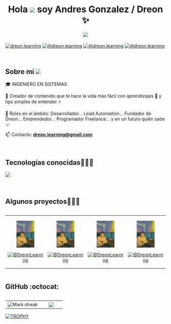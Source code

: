 <h1 align="center">Hola <img src="https://media.giphy.com/media/hvRJCLFzcasrR4ia7z/giphy.gif" width="35">  soy Andres Gonzalez / Dreon ✨ </h1> 

<p align="center">
  <p align="center">
  <picture>
    <img 
      src="https://readme-typing-svg.herokuapp.com?&font=IBM+Plex+Sans&color=62BF71&size=25&lines=Welcome+to+my+GitHub+Profile!+;I'm+a+Full+Stack+developer;And+Automation+Testing;I'm+a+competitive+programmer;I'm+a+Content+Creator+in+Training" 
      style="pointer-events:none;" />
  </picture>
</p>

<p align="left">
<a href="https://linkedin.com/in/andresgonzalez-dreon" target="blank"><img align="center" src="https://img.shields.io/badge/LinkedIn-0077B5?style=for-the-badge&logo=linkedin&logoColor=white" alt="dreon.learning"/></a>
<a href="https://www.tiktok.com/@dreon.learning" target="blank"><img align="center" src="https://img.shields.io/badge/TikTok-000000?style=for-the-badge&logo=tiktok&logoColor=white" alt="@dreon.learning" /></a>
<a href = "mailto:dreon.learning@gmail.com" target="blank"><img align="center" src="https://img.shields.io/badge/Gmail-D14836?style=for-the-badge&logo=gmail&logoColor=white" alt="@dreon.learning"  /></a>
<a href = "https://www.instagram.com/dreon.learning/" target="blank"><img align="center" src="https://img.shields.io/badge/Instagram-E4405F?style=for-the-badge&logo=instagram&logoColor=white" alt="@dreon.learning"  /></a>
  </p>
<br>
<h2>Sobre mi <img src = "https://github.com/7oSkaaa/7oSkaaa/blob/main/Images/about_me.gif?raw=true" width = 50px></h2>
<!--Intro start-->

<p align="left">
🎓 INGENIERO EN SISTEMAS

🎥 Creador de contenido que te hace la vida más fácil con aprendizajes 🚀 y tips simples de entender ⚡

📝 Roles en el ámbito: Desarrollador... Lead Automation... Fundador de Dreon... Emprendedor... Programador Freelance... y en un futuro quién sabe ☺️

📫 Contacto: **dreon.learning@gmail.com**
<!--Intro end-->
  </p>
<br>

<h2 >Tecnologías conocidas👨🏻‍💻</h2>
<!--tech stack icons-->
<p align="left">
  <a href="https://skillicons.dev">
    <img src="https://skillicons.dev/icons?i=androidstudio,c,cs,cpp,java,php,dart,flutter,apple,py,dotnet,css,html,angular,js,nodejs,mysql,firebase,git,github,gitlab,gherkin,go,gradle,grafana,heroku,idea,jenkins,jquery,kotlin,maven,mongodb,nestjs,nextjs,notion,postgres,react,spring,sublime,selenium,sentry,windows,docker,postman,eclipse,vscode,linux,aws,azure,bitbucket,bootstrap,cypress,discord,django,express,fastapi,figma,gcp,ai,ae,ps&perline=12" />
  </a>
</p>
<br>
<!-------------------------->
<div id="proyectos">
<h2 >Algunos proyectos👨🏻‍💻</h2>

  <table align="left" >
<tr border="none">
  <td width="25%" align="center">
    <p align="center">
        <img align="center" width=50% src="https://raw.githubusercontent.com/DreonLearning/DreonLearning/main/assets/fotoje.png"   alt="Foto" />
      </p>
    <p align="center">
       <!-- <a href="tu_canal_youtube" target="blank"><img align="center" src="https://img.shields.io/badge/YouTube-FF0000?style=for-the-badge&logo=youtube&logoColor=white" alt="@DreonLearning"  /></a> -->
      <a href="https://github.com/DreonLearning/DreonLearning" target="blank"><img align="center" src="https://img.shields.io/badge/GitHub-100000?style=for-the-badge&logo=github&logoColor=white" alt="@DreonLearning" /></a>
    </p>       
</td>
<td width="25%" align="center">
    <p align="center">
        <img align="center" width=50% src="https://raw.githubusercontent.com/DreonLearning/DreonLearning/main/assets/fotoje.png"   alt="Foto" />
      </p>
    <p align="center">
       <!-- <a href="tu_canal_youtube" target="blank"><img align="center" src="https://img.shields.io/badge/YouTube-FF0000?style=for-the-badge&logo=youtube&logoColor=white" alt="@DreonLearning"  /></a> -->
      <a href="https://github.com/DreonLearning/DreonLearning" target="blank"><img align="center" src="https://img.shields.io/badge/GitHub-100000?style=for-the-badge&logo=github&logoColor=white" alt="@DreonLearning" /></a>
    </p>       
</td>
  
  <td width="25%" align="center">
    <p align="center">
        <img align="center" width=50% src="https://raw.githubusercontent.com/DreonLearning/DreonLearning/main/assets/fotoje.png"   alt="Foto" />
      </p>
    <p align="center">
       <!-- <a href="tu_canal_youtube" target="blank"><img align="center" src="https://img.shields.io/badge/YouTube-FF0000?style=for-the-badge&logo=youtube&logoColor=white" alt="@DreonLearning"  /></a> -->
      <a href="https://github.com/DreonLearning/DreonLearning" target="blank"><img align="center" src="https://img.shields.io/badge/GitHub-100000?style=for-the-badge&logo=github&logoColor=white" alt="@DreonLearning" /></a>
    </p>       
</td>

   <td width="25%" align="center">
    <p align="center">
        <img align="center" width=50% src="https://raw.githubusercontent.com/DreonLearning/DreonLearning/main/assets/fotoje.png"   alt="Foto" />
      </p>
    <p align="center">
       <!-- <a href="tu_canal_youtube" target="blank"><img align="center" src="https://img.shields.io/badge/YouTube-FF0000?style=for-the-badge&logo=youtube&logoColor=white" alt="@DreonLearning"  /></a> -->
      <a href="https://github.com/DreonLearning/DreonLearning" target="blank"><img align="center" src="https://img.shields.io/badge/GitHub-100000?style=for-the-badge&logo=github&logoColor=white" alt="@DreonLearning" /></a>
    </p>       
</td>
  
</tr>
</table>
  </div>
<br>
<br><br>
<br>
<br><br><br>
<br><br>

<div style="clear: both;"></div>

<h2>GitHub :octocat:</h2>



<!--- stats & Trophy (start) -->
<p align="center">
  <!--- stats (start) -->
<table align="left">
<tr border="none">
<td width="60%" align="center">

<!--  <img  align="center"  src="https://github-readme-stats.vercel.app/api?username=unsimpledev&theme=dark&show_icons=true&count_private=true" />
  <br></br> -->
  <img  title="🔥 Get streak stats for your profile at git.io/streak-stats" alt="Mark streak" src="https://github-readme-streak-stats.herokuapp.com/?user=DreonLearning&theme=dark&hide_border=false" /> 
</td>

<td width="40%" align="center">

  <img  align="center"  src="https://github-readme-stats.vercel.app/api/top-langs/?username=anuraghazra&theme=dark&hide_border=false&no-bg=true&no-frame=true&langs_count=10"/>
  </td>
</tr>
</table>
<!--- stats (end) -->

<!--- trophy (start) -->
<div align=left>
  <a href="https://github.com/ryo-ma/github-profile-trophy" title="Go to Source">
      <img align="center" width=84% src="https://github-profile-trophy.vercel.app/?username=DreonLearning&theme=monokai&row=1&column=7&margin-h=15&margin-w=5&no-bg=true" alt="TROPHY" />
    </a>
</div>
<!--- trophy (start) -->


</p>        
<!--- stats (end) -->
